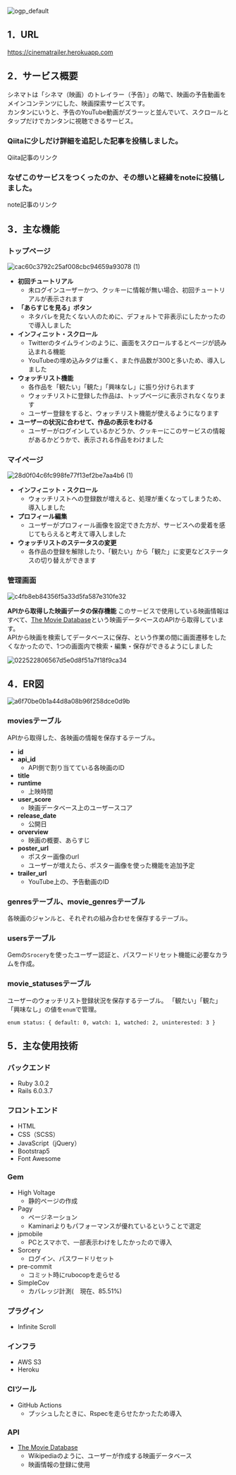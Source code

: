 ![ogp_default](https://user-images.githubusercontent.com/46441090/140848622-5d2352ac-2df4-4e0d-ba47-857f03d24e6f.png)

## 1．URL
https://cinematrailer.herokuapp.com

## 2．サービス概要
シネマトは「シネマ（映画）のトレイラー（予告）」の略で、映画の予告動画をメインコンテンツにした、映画探索サービスです。  
カンタンにいうと、予告のYouTube動画がズラーッと並んでいて、スクロールとタップだけでカンタンに視聴できるサービス。
  
### Qiitaに少しだけ詳細を追記した記事を投稿しました。
Qiita記事のリンク

### なぜこのサービスをつくったのか、その想いと経緯をnoteに投稿しました。
note記事のリンク

  
## 3．主な機能

### トップページ
![cac60c3792c25af008cbc94659a93078 (1)](https://user-images.githubusercontent.com/46441090/140849583-cf345c6f-c1cb-4f95-a370-f71806dae2a2.gif)

- **初回チュートリアル**
    - 未ログインユーザーかつ、クッキーに情報が無い場合、初回チュートリアルが表示されます
- **「あらすじを見る」ボタン**
    - ネタバレを見たくない人のために、デフォルトで非表示にしたかったので導入しました
- **インフィニット・スクロール**
    - Twitterのタイムラインのように、画面をスクロールするとページが読み込まれる機能
    - YouTubeの埋め込みタグは重く、また作品数が300と多いため、導入しました
- **ウォッチリスト機能**
    - 各作品を「観たい」「観た」「興味なし」に振り分けられます
    - ウォッチリストに登録した作品は、トップページに表示されなくなります
    - ユーザー登録をすると、ウォッチリスト機能が使えるようになります
- **ユーザーの状況に合わせて、作品の表示をわける**
    - ユーザーがログインしているかどうか、クッキーにこのサービスの情報があるかどうかで、表示される作品をわけました

### マイページ
![28d0f04c6fc998fe77f13ef2be7aa4b6 (1)](https://user-images.githubusercontent.com/46441090/140849970-f20c3b80-7e20-4400-ae80-0899e6bb7ab0.gif)

- **インフィニット・スクロール**
    - ウォッチリストへの登録数が増えると、処理が重くなってしまうため、導入しました
- **プロフィール編集**
    - ユーザーがプロフィール画像を設定できた方が、サービスへの愛着を感じてもらえると考えて導入しました
- **ウォッチリストのステータスの変更**
    - 各作品の登録を解除したり、「観たい」から「観た」に変更などステータスの切り替えができます

### 管理画面
![c4fb8eb84356f5a33d5fa587e310fe32](https://user-images.githubusercontent.com/46441090/140850120-212f516f-98d8-40ca-b917-2b038b448649.png)
  
**APIから取得した映画データの保存機能**
このサービスで使用している映画情報はすべて、[The Movie Database](https://www.themoviedb.org/?language=ja)という映画データベースのAPIから取得しています。  
APIから映画を検索してデータベースに保存、という作業の間に画面遷移をしたくなかったので、1つの画面内で検索・編集・保存ができるようにしました
  
![022522806567d5e0d8f51a7f18f9ca34](https://user-images.githubusercontent.com/46441090/140850238-636236ca-2ddb-4f71-a64c-af2a5ec2cd31.gif)

## 4．ER図
![a6f70be0b1a44d8a08b96f258dce0d9b](https://user-images.githubusercontent.com/46441090/140849134-1f6571a7-5e70-4d74-b12d-0262b6e67c01.png)

### moviesテーブル
APIから取得した、各映画の情報を保存するテーブル。

- **id**
- **api_id**
    - API側で割り当てている各映画のID
- **title**
- **runtime**
    - 上映時間
- **user_score**
    - 映画データベース上のユーザースコア
- **release_date**
    - 公開日
- **orverview**
    - 映画の概要、あらすじ
- **poster_url**
    - ポスター画像のurl
    - ユーザーが増えたら、ポスター画像を使った機能を追加予定
- **trailer_url**
    - YouTube上の、予告動画のID

### genresテーブル、movie_genresテーブル
各映画のジャンルと、それぞれの組み合わせを保存するテーブル。

### usersテーブル
Gemの`Srocery`を使ったユーザー認証と、パスワードリセット機能に必要なカラムを作成。

### movie_statusesテーブル
ユーザーのウォッチリスト登録状況を保存するテーブル。
「観たい」「観た」「興味なし」の値を`enum`で管理。

```
enum status: { default: 0, watch: 1, watched: 2, uninterested: 3 }
```

## 5．主な使用技術

### バックエンド
- Ruby 3.0.2
- Rails 6.0.3.7

### フロントエンド
- HTML
- CSS（SCSS）
- JavaScript（jQuery）
- Bootstrap5
- Font Awesome

### Gem
- High Voltage
    - 静的ページの作成
- Pagy
    - ページネーション
    - Kaminariよりもパフォーマンスが優れているということで選定
- jpmobile
    - PCとスマホで、一部表示わけをしたかったので導入
- Sorcery
    - ログイン、パスワードリセット
- pre-commit
    - コミット時にrubocopを走らせる
- SimpleCov
    - カバレッジ計測(　現在、85.51%)

### プラグイン
- Infinite Scroll

### インフラ
- AWS S3
- Heroku

### CIツール
- GitHub Actions
    - プッシュしたときに、Rspecを走らせたかったため導入

### API
- [The Movie Database](https://www.themoviedb.org/?language=ja)
    - Wikipediaのように、ユーザーが作成する映画データベース
    - 映画情報の登録に使用
